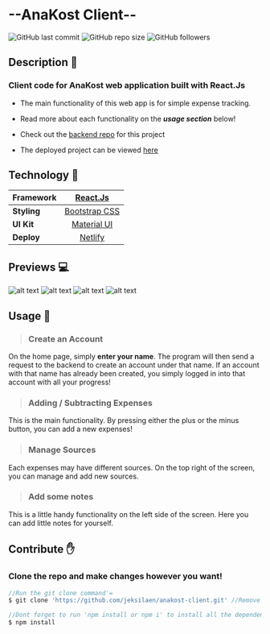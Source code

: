 # --AnaKost Client--

![GitHub last commit](https://img.shields.io/github/last-commit/jeksilaen/anakost-client)
![GitHub repo size](https://img.shields.io/github/repo-size/jeksilaen/anakost-client)
![GitHub followers](https://img.shields.io/github/followers/jeksilaen?style=social)

## Description :bookmark_tabs:

### **Client code for AnaKost web application built with React.Js**

* The main functionality of this web app is for simple expense tracking.

* Read more about each functionality on the ___usage section___ below!

* Check out the [backend repo](https://github.com/jeksilaen/anakost-server#readme) for this project 

* The deployed project can be viewed [here](https://eloquent-starlight-a2c599.netlify.app)

## Technology :iphone:
| **Framework** |      [React.Js](https://reactjs.org)      |
|---------------|:-----------------------------------------:|
| **Styling**   | [Bootstrap CSS](https://getbootstrap.com) |
| **UI Kit**    | [Material UI](https://mui.com)            |
| **Deploy**    | [Netlify](https://www.netlify.com)        |

## Previews :computer:

![alt text](https://github.com/jeksilaen/anakost-client/blob/main/docs-assets/anakost-client%20(home).png?raw=true)
![alt text](https://github.com/jeksilaen/anakost-client/blob/main/docs-assets/anakost-client%20(main).png?raw=true)
![alt text](https://github.com/jeksilaen/anakost-client/blob/main/docs-assets/anakost-client%20(transaction).png?raw=true)
![alt text](https://github.com/jeksilaen/anakost-client/blob/main/docs-assets/anakost-client%20(sources).png?raw=true)

 
## Usage :wrench:

> ### __Create an Account__
On the home page, simply __enter your name__. The program will then send a request to the backend to create an account under that name. If an account with that name has already been created, you simply logged in into that account with all your progress!

> ### __Adding / Subtracting Expenses__
This is the main functionality. By pressing either the plus or the minus button, you can add a new expenses!

> ### __Manage Sources__
Each expenses may have different sources. On the top right of the screen, you can manage and add new sources.

> ### __Add some notes__
This is a little handy functionality on the left side of the screen. Here you can add little notes for yourself.

## Contribute :raised_hand:

### Clone the repo and make changes however you want!
```js
//Run the git clone command'=
$ git clone 'https://github.com/jeksilaen/anakost-client.git' //Remove the strings (')

//Dont forget to run 'npm install or npm i' to install all the dependencies
$ npm install
```
